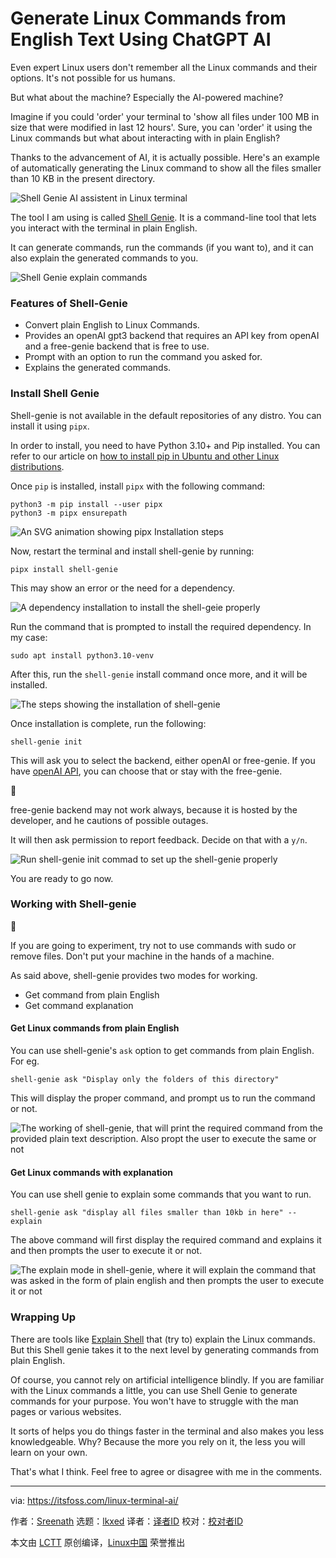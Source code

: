 [#]: subject: "Generate Linux Commands from English Text Using ChatGPT AI"
[#]: via: "https://itsfoss.com/linux-terminal-ai/"
[#]: author: "Sreenath https://itsfoss.com/author/sreenath/"
[#]: collector: "lkxed"
[#]: translator: "geekpi"
[#]: reviewer: " "
[#]: publisher: " "
[#]: url: " "

Generate Linux Commands from English Text Using ChatGPT AI
======

Even expert Linux users don't remember all the Linux commands and their options. It's not possible for us humans.

But what about the machine? Especially the AI-powered machine?

Imagine if you could 'order' your terminal to 'show all files under 100 MB in size that were modified in last 12 hours'. Sure, you can 'order' it using the Linux commands but what about interacting with in plain English?

Thanks to the advancement of AI, it is actually possible. Here's an example of automatically generating the Linux command to show all the files smaller than 10 KB in the present directory.

![Shell Genie AI assistent in Linux terminal][1]

The tool I am using is called [Shell Genie][2]. It is a command-line tool that lets you interact with the terminal in plain English.

It can generate commands, run the commands (if you want to), and it can also explain the generated commands to you.

![Shell Genie explain commands][3]

### Features of Shell-Genie

- Convert plain English to Linux Commands.
- Provides an openAI gpt3 backend that requires an API key from openAI and a free-genie backend that is free to use.
- Prompt with an option to run the command you asked for.
- Explains the generated commands.

### Install Shell Genie

Shell-genie is not available in the default repositories of any distro. You can install it using `pipx`.

In order to install, you need to have Python 3.10+ and Pip installed. You can refer to our article on [how to install pip in Ubuntu and other Linux distributions][4].

Once `pip` is installed, install `pipx` with the following command:

```
python3 -m pip install --user pipx
python3 -m pipx ensurepath
```

![An SVG animation showing pipx Installation steps][5]

Now, restart the terminal and install shell-genie by running:

```
pipx install shell-genie
```

This may show an error or the need for a dependency.

![A dependency installation to install the shell-geie properly][6]

Run the command that is prompted to install the required dependency. In my case:

```
sudo apt install python3.10-venv
```

After this, run the `shell-genie` install command once more, and it will be installed.

![The steps showing the installation of shell-genie][7]

Once installation is complete, run the following:

```
shell-genie init
```

This will ask you to select the backend, either openAI or free-genie. If you have [openAI API][8], you can choose that or stay with the free-genie.

🚧

free-genie backend may not work always, because it is hosted by the developer, and he cautions of possible outages.

It will then ask permission to report feedback. Decide on that with a `y/n`.

![Run shell-genie init commad to set up the shell-genie properly][9]

You are ready to go now.

### Working with Shell-genie

🚧

If you are going to experiment, try not to use commands with sudo or remove files. Don't put your machine in the hands of a machine.

As said above, shell-genie provides two modes for working.

- Get command from plain English
- Get command explanation

#### Get Linux commands from plain English

You can use shell-genie's `ask` option to get commands from plain English. For eg.

```
shell-genie ask "Display only the folders of this directory"
```

This will display the proper command, and prompt us to run the command or not.

![The working of shell-genie, that will print the required command from the provided plain text description. Also propt the user to execute the same or not][10]

#### Get Linux commands with explanation

You can use shell genie to explain some commands that you want to run.

```
shell-genie ask "display all files smaller than 10kb in here" --explain
```

The above command will first display the required command and explains it and then prompts the user to execute it or not.

![The explain mode in shell-genie, where it will explain the command that was asked in the form of plain english and then prompts the user to execute it or not][11]

### Wrapping Up

There are tools like [Explain Shell][12] that (try to) explain the Linux commands. But this Shell genie takes it to the next level by generating commands from plain English.

Of course, you cannot rely on artificial intelligence blindly. If you are familiar with the Linux commands a little, you can use Shell Genie to generate commands for your purpose. You won't have to struggle with the man pages or various websites.

It sorts of helps you do things faster in the terminal and also makes you less knowledgeable. Why? Because the more you rely on it, the less you will learn on your own.

That's what I think. Feel free to agree or disagree with me in the comments.

--------------------------------------------------------------------------------

via: https://itsfoss.com/linux-terminal-ai/

作者：[Sreenath][a]
选题：[lkxed][b]
译者：[译者ID](https://github.com/译者ID)
校对：[校对者ID](https://github.com/校对者ID)

本文由 [LCTT](https://github.com/LCTT/TranslateProject) 原创编译，[Linux中国](https://linux.cn/) 荣誉推出

[a]: https://itsfoss.com/author/sreenath/
[b]: https://github.com/lkxed/
[1]: https://itsfoss.com/content/images/2023/04/shell-genie.png
[2]: https://github.com/dylanjcastillo/shell-genie?ref=itsfoss.com
[3]: https://itsfoss.com/content/images/2023/04/shell-genie-explain.png
[4]: https://itsfoss.com/install-pip-ubuntu/
[5]: https://itsfoss.com/content/images/2023/03/install-pipx.svg
[6]: https://itsfoss.com/content/images/2023/03/needs-extensions.png
[7]: https://itsfoss.com/content/images/2023/03/install-shell-genie.svg
[8]: https://openai.com/product?ref=itsfoss.com
[9]: https://itsfoss.com/content/images/2023/03/shell-genie-init.svg
[10]: https://itsfoss.com/content/images/2023/03/shell-gen.svg
[11]: https://itsfoss.com/content/images/2023/03/shell-genie-explain-action.svg
[12]: https://explainshell.com/?ref=itsfoss.com